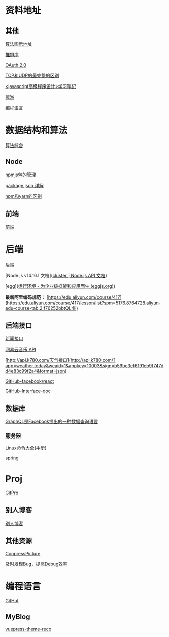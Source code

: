 # 资料地址

## 其他

[算法图示地址](https://www.cs.usfca.edu/~galles/visualization/Heap.html)

[推排序](https://www.cnblogs.com/lanhaicode/p/10546257.html)

[OAuth 2.0](http://www.ruanyifeng.com/blog/2019/04/oauth-grant-types.html)

 [TCP和UDP的最完整的区别](https://www.cnblogs.com/williamjie/p/9390164.html)

[<javascript高级程序设计>学习笔记]()

[翼游](https://yiyo.mobi/auth/login#)



[编程语言](https://www.tiobe.com/tiobe-index/)

# 数据结构和算法

[算法综合](http://47.98.159.95/leetcode-js/btree/traverse.html)





## Node

[npmjs包的管理](https://www.npmjs.com/package/silly-datetime)

[package.json 详解](https://segmentfault.com/a/1190000021114661)

[npm和yarn的区别](jianshu.com/p/254794d5e741)


## 前端

<a href="./sourceClassify/FE">前端</a>

# 后端

<a href="./sourceClassify/BE">后端</a>

[Node.js v14.16.1 文档]([cluster | Node.js API 文档](http://nodejs.cn/api/cluster.html))

[egg]([运行环境 - 为企业级框架和应用而生 (eggjs.org)](https://eggjs.org/zh-cn/basics/env.html))

**最新阿里编码规范：** [https://edu.aliyun.com/course/417](https://edu.aliyun.com/course/417/lesson/list?spm=5176.8764728.aliyun-edu-course-tab.2.f76252bbtQL4li)

## 后端接口



[新闻接口](http://www.phonegap100.com/appapi.php?a=getPortalList&catid=20)

 [网易云音乐 API](https://binaryify.github.io/NeteaseCloudMusicApi/)

[http://api.k780.com/天气接口](http://api.k780.com/?app=weather.today&weaid=1&appkey=10003&sign=b59bc3ef6191eb9f747dd4e83c99f2a4&format=json)

[GitHub-facebook/react](https://api.github.com/repos/facebook/react)

[GitHub-Interface-doc](https://docs.github.com/cn/rest/reference/git)

## 数据库

[GraphQL是Facebook提出的一种数据查询语言](https://graphql.cn/)

### 服务器

 [Linux命令大全(手册)](https://www.linuxcool.com/)

[spring](https://spring.io/)

# Proj

[GitPro](https://www.progit.cn/)

## 别人博客

<a href="./sourceClassify/othersBlog">别人博客</a>


## 其他资源

[ConpressPicture](https://www.gaitubao.com/)

[及时发现Bug，提高Debug效率](https://www.fundebug.com/?utm_source=xiaozhi)

# 编程语言

[GitHut](https://githut.info/)



## MyBlog

[vuepress-theme-reco](https://vuepress-theme-reco.recoluan.com/)